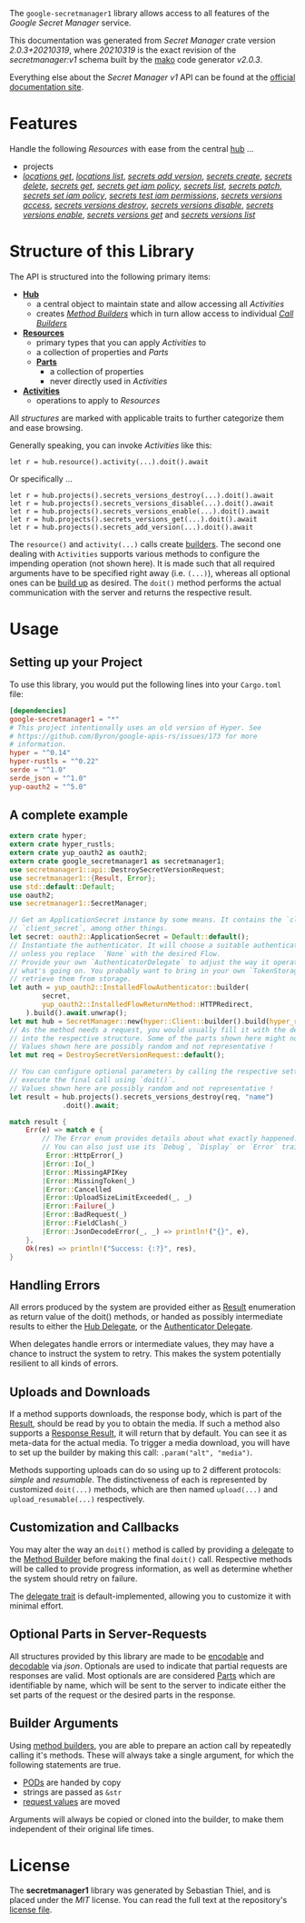 <!---
DO NOT EDIT !
This file was generated automatically from 'src/mako/api/README.md.mako'
DO NOT EDIT !
-->
The `google-secretmanager1` library allows access to all features of the *Google Secret Manager* service.

This documentation was generated from *Secret Manager* crate version *2.0.3+20210319*, where *20210319* is the exact revision of the *secretmanager:v1* schema built by the [mako](http://www.makotemplates.org/) code generator *v2.0.3*.

Everything else about the *Secret Manager* *v1* API can be found at the
[official documentation site](https://cloud.google.com/secret-manager/).
# Features

Handle the following *Resources* with ease from the central [hub](https://docs.rs/google-secretmanager1/2.0.3+20210319/google_secretmanager1/SecretManager) ... 

* projects
 * [*locations get*](https://docs.rs/google-secretmanager1/2.0.3+20210319/google_secretmanager1/api::ProjectLocationGetCall), [*locations list*](https://docs.rs/google-secretmanager1/2.0.3+20210319/google_secretmanager1/api::ProjectLocationListCall), [*secrets add version*](https://docs.rs/google-secretmanager1/2.0.3+20210319/google_secretmanager1/api::ProjectSecretAddVersionCall), [*secrets create*](https://docs.rs/google-secretmanager1/2.0.3+20210319/google_secretmanager1/api::ProjectSecretCreateCall), [*secrets delete*](https://docs.rs/google-secretmanager1/2.0.3+20210319/google_secretmanager1/api::ProjectSecretDeleteCall), [*secrets get*](https://docs.rs/google-secretmanager1/2.0.3+20210319/google_secretmanager1/api::ProjectSecretGetCall), [*secrets get iam policy*](https://docs.rs/google-secretmanager1/2.0.3+20210319/google_secretmanager1/api::ProjectSecretGetIamPolicyCall), [*secrets list*](https://docs.rs/google-secretmanager1/2.0.3+20210319/google_secretmanager1/api::ProjectSecretListCall), [*secrets patch*](https://docs.rs/google-secretmanager1/2.0.3+20210319/google_secretmanager1/api::ProjectSecretPatchCall), [*secrets set iam policy*](https://docs.rs/google-secretmanager1/2.0.3+20210319/google_secretmanager1/api::ProjectSecretSetIamPolicyCall), [*secrets test iam permissions*](https://docs.rs/google-secretmanager1/2.0.3+20210319/google_secretmanager1/api::ProjectSecretTestIamPermissionCall), [*secrets versions access*](https://docs.rs/google-secretmanager1/2.0.3+20210319/google_secretmanager1/api::ProjectSecretVersionAccesCall), [*secrets versions destroy*](https://docs.rs/google-secretmanager1/2.0.3+20210319/google_secretmanager1/api::ProjectSecretVersionDestroyCall), [*secrets versions disable*](https://docs.rs/google-secretmanager1/2.0.3+20210319/google_secretmanager1/api::ProjectSecretVersionDisableCall), [*secrets versions enable*](https://docs.rs/google-secretmanager1/2.0.3+20210319/google_secretmanager1/api::ProjectSecretVersionEnableCall), [*secrets versions get*](https://docs.rs/google-secretmanager1/2.0.3+20210319/google_secretmanager1/api::ProjectSecretVersionGetCall) and [*secrets versions list*](https://docs.rs/google-secretmanager1/2.0.3+20210319/google_secretmanager1/api::ProjectSecretVersionListCall)




# Structure of this Library

The API is structured into the following primary items:

* **[Hub](https://docs.rs/google-secretmanager1/2.0.3+20210319/google_secretmanager1/SecretManager)**
    * a central object to maintain state and allow accessing all *Activities*
    * creates [*Method Builders*](https://docs.rs/google-secretmanager1/2.0.3+20210319/google_secretmanager1/client::MethodsBuilder) which in turn
      allow access to individual [*Call Builders*](https://docs.rs/google-secretmanager1/2.0.3+20210319/google_secretmanager1/client::CallBuilder)
* **[Resources](https://docs.rs/google-secretmanager1/2.0.3+20210319/google_secretmanager1/client::Resource)**
    * primary types that you can apply *Activities* to
    * a collection of properties and *Parts*
    * **[Parts](https://docs.rs/google-secretmanager1/2.0.3+20210319/google_secretmanager1/client::Part)**
        * a collection of properties
        * never directly used in *Activities*
* **[Activities](https://docs.rs/google-secretmanager1/2.0.3+20210319/google_secretmanager1/client::CallBuilder)**
    * operations to apply to *Resources*

All *structures* are marked with applicable traits to further categorize them and ease browsing.

Generally speaking, you can invoke *Activities* like this:

```Rust,ignore
let r = hub.resource().activity(...).doit().await
```

Or specifically ...

```ignore
let r = hub.projects().secrets_versions_destroy(...).doit().await
let r = hub.projects().secrets_versions_disable(...).doit().await
let r = hub.projects().secrets_versions_enable(...).doit().await
let r = hub.projects().secrets_versions_get(...).doit().await
let r = hub.projects().secrets_add_version(...).doit().await
```

The `resource()` and `activity(...)` calls create [builders][builder-pattern]. The second one dealing with `Activities` 
supports various methods to configure the impending operation (not shown here). It is made such that all required arguments have to be 
specified right away (i.e. `(...)`), whereas all optional ones can be [build up][builder-pattern] as desired.
The `doit()` method performs the actual communication with the server and returns the respective result.

# Usage

## Setting up your Project

To use this library, you would put the following lines into your `Cargo.toml` file:

```toml
[dependencies]
google-secretmanager1 = "*"
# This project intentionally uses an old version of Hyper. See
# https://github.com/Byron/google-apis-rs/issues/173 for more
# information.
hyper = "^0.14"
hyper-rustls = "^0.22"
serde = "^1.0"
serde_json = "^1.0"
yup-oauth2 = "^5.0"
```

## A complete example

```Rust
extern crate hyper;
extern crate hyper_rustls;
extern crate yup_oauth2 as oauth2;
extern crate google_secretmanager1 as secretmanager1;
use secretmanager1::api::DestroySecretVersionRequest;
use secretmanager1::{Result, Error};
use std::default::Default;
use oauth2;
use secretmanager1::SecretManager;

// Get an ApplicationSecret instance by some means. It contains the `client_id` and 
// `client_secret`, among other things.
let secret: oauth2::ApplicationSecret = Default::default();
// Instantiate the authenticator. It will choose a suitable authentication flow for you, 
// unless you replace  `None` with the desired Flow.
// Provide your own `AuthenticatorDelegate` to adjust the way it operates and get feedback about 
// what's going on. You probably want to bring in your own `TokenStorage` to persist tokens and
// retrieve them from storage.
let auth = yup_oauth2::InstalledFlowAuthenticator::builder(
        secret,
        yup_oauth2::InstalledFlowReturnMethod::HTTPRedirect,
    ).build().await.unwrap();
let mut hub = SecretManager::new(hyper::Client::builder().build(hyper_rustls::HttpsConnector::with_native_roots()), auth);
// As the method needs a request, you would usually fill it with the desired information
// into the respective structure. Some of the parts shown here might not be applicable !
// Values shown here are possibly random and not representative !
let mut req = DestroySecretVersionRequest::default();

// You can configure optional parameters by calling the respective setters at will, and
// execute the final call using `doit()`.
// Values shown here are possibly random and not representative !
let result = hub.projects().secrets_versions_destroy(req, "name")
             .doit().await;

match result {
    Err(e) => match e {
        // The Error enum provides details about what exactly happened.
        // You can also just use its `Debug`, `Display` or `Error` traits
         Error::HttpError(_)
        |Error::Io(_)
        |Error::MissingAPIKey
        |Error::MissingToken(_)
        |Error::Cancelled
        |Error::UploadSizeLimitExceeded(_, _)
        |Error::Failure(_)
        |Error::BadRequest(_)
        |Error::FieldClash(_)
        |Error::JsonDecodeError(_, _) => println!("{}", e),
    },
    Ok(res) => println!("Success: {:?}", res),
}

```
## Handling Errors

All errors produced by the system are provided either as [Result](https://docs.rs/google-secretmanager1/2.0.3+20210319/google_secretmanager1/client::Result) enumeration as return value of
the doit() methods, or handed as possibly intermediate results to either the 
[Hub Delegate](https://docs.rs/google-secretmanager1/2.0.3+20210319/google_secretmanager1/client::Delegate), or the [Authenticator Delegate](https://docs.rs/yup-oauth2/*/yup_oauth2/trait.AuthenticatorDelegate.html).

When delegates handle errors or intermediate values, they may have a chance to instruct the system to retry. This 
makes the system potentially resilient to all kinds of errors.

## Uploads and Downloads
If a method supports downloads, the response body, which is part of the [Result](https://docs.rs/google-secretmanager1/2.0.3+20210319/google_secretmanager1/client::Result), should be
read by you to obtain the media.
If such a method also supports a [Response Result](https://docs.rs/google-secretmanager1/2.0.3+20210319/google_secretmanager1/client::ResponseResult), it will return that by default.
You can see it as meta-data for the actual media. To trigger a media download, you will have to set up the builder by making
this call: `.param("alt", "media")`.

Methods supporting uploads can do so using up to 2 different protocols: 
*simple* and *resumable*. The distinctiveness of each is represented by customized 
`doit(...)` methods, which are then named `upload(...)` and `upload_resumable(...)` respectively.

## Customization and Callbacks

You may alter the way an `doit()` method is called by providing a [delegate](https://docs.rs/google-secretmanager1/2.0.3+20210319/google_secretmanager1/client::Delegate) to the 
[Method Builder](https://docs.rs/google-secretmanager1/2.0.3+20210319/google_secretmanager1/client::CallBuilder) before making the final `doit()` call. 
Respective methods will be called to provide progress information, as well as determine whether the system should 
retry on failure.

The [delegate trait](https://docs.rs/google-secretmanager1/2.0.3+20210319/google_secretmanager1/client::Delegate) is default-implemented, allowing you to customize it with minimal effort.

## Optional Parts in Server-Requests

All structures provided by this library are made to be [encodable](https://docs.rs/google-secretmanager1/2.0.3+20210319/google_secretmanager1/client::RequestValue) and 
[decodable](https://docs.rs/google-secretmanager1/2.0.3+20210319/google_secretmanager1/client::ResponseResult) via *json*. Optionals are used to indicate that partial requests are responses 
are valid.
Most optionals are are considered [Parts](https://docs.rs/google-secretmanager1/2.0.3+20210319/google_secretmanager1/client::Part) which are identifiable by name, which will be sent to 
the server to indicate either the set parts of the request or the desired parts in the response.

## Builder Arguments

Using [method builders](https://docs.rs/google-secretmanager1/2.0.3+20210319/google_secretmanager1/client::CallBuilder), you are able to prepare an action call by repeatedly calling it's methods.
These will always take a single argument, for which the following statements are true.

* [PODs][wiki-pod] are handed by copy
* strings are passed as `&str`
* [request values](https://docs.rs/google-secretmanager1/2.0.3+20210319/google_secretmanager1/client::RequestValue) are moved

Arguments will always be copied or cloned into the builder, to make them independent of their original life times.

[wiki-pod]: http://en.wikipedia.org/wiki/Plain_old_data_structure
[builder-pattern]: http://en.wikipedia.org/wiki/Builder_pattern
[google-go-api]: https://github.com/google/google-api-go-client

# License
The **secretmanager1** library was generated by Sebastian Thiel, and is placed 
under the *MIT* license.
You can read the full text at the repository's [license file][repo-license].

[repo-license]: https://github.com/Byron/google-apis-rsblob/main/LICENSE.md

